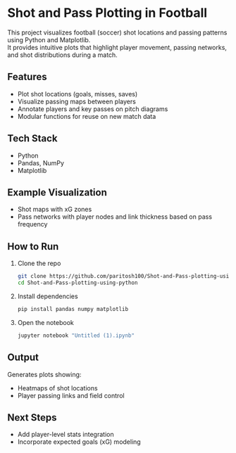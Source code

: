 # Shot and Pass Plotting in Football

This project visualizes football (soccer) shot locations and passing patterns using Python and Matplotlib.  
It provides intuitive plots that highlight player movement, passing networks, and shot distributions during a match.

## Features
- Plot shot locations (goals, misses, saves)
- Visualize passing maps between players
- Annotate players and key passes on pitch diagrams
- Modular functions for reuse on new match data

## Tech Stack
- Python
- Pandas, NumPy
- Matplotlib

## Example Visualization
- Shot maps with xG zones
- Pass networks with player nodes and link thickness based on pass frequency

## How to Run
1. Clone the repo  
   ```bash
   git clone https://github.com/paritosh100/Shot-and-Pass-plotting-using-python.git
   cd Shot-and-Pass-plotting-using-python
   ```
2. Install dependencies  
   ```bash
   pip install pandas numpy matplotlib
   ```
3. Open the notebook  
   ```bash
   jupyter notebook "Untitled (1).ipynb"
   ```

## Output
Generates plots showing:
- Heatmaps of shot locations
- Player passing links and field control

## Next Steps
- Add player-level stats integration
- Incorporate expected goals (xG) modeling
